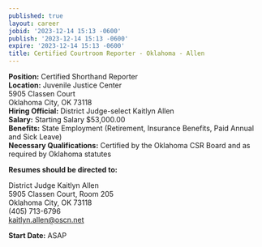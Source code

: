 ```yaml
---
published: true
layout: career
jobid: '2023-12-14 15:13 -0600'
publish: '2023-12-14 15:13 -0600'
expire: '2023-12-14 15:13 -0600'
title: Certified Courtroom Reporter - Oklahoma - Allen
---
```

**Position:** Certified Shorthand Reporter  
**Location:** Juvenile Justice Center   
5905 Classen Court  
Oklahoma City, OK 73118  
**Hiring Official:** District Judge-select Kaitlyn Allen  
**Salary:** Starting Salary $53,000.00  
**Benefits:** State Employment (Retirement, Insurance Benefits, Paid Annual and Sick Leave)  
**Necessary Qualifications:** Certified by the Oklahoma CSR Board and as required by Oklahoma statutes

**Resumes should be directed to:**

District Judge Kaitlyn Allen  
5905 Classen Court, Room 205  
Oklahoma City, OK  73118  
(405) 713-6796  
[kaitlyn.allen@oscn.net](mailto:kaitlyn.allen@oscn.net)

**Start Date:** ASAP

